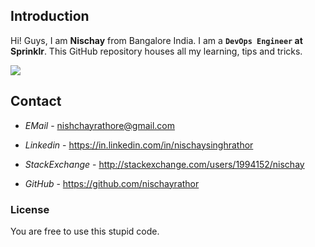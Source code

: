 ## Introduction
Hi! Guys, I am **Nischay** from Bangalore India. I am a **`DevOps Engineer` at Sprinklr**. This GitHub repository houses all my learning, tips and tricks.

![](https://dl.dropboxusercontent.com/u/12181164/Nischay.jpg)

## Contact
- *EMail* - <nishchayrathore@gmail.com>

- *Linkedin* - <https://in.linkedin.com/in/nischaysinghrathor>

- *StackExchange* - <http://stackexchange.com/users/1994152/nischay>

- *GitHub* - <https://github.com/nischayrathor>

### License
You are free to use this stupid code.
